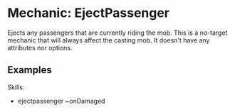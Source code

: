 Mechanic: EjectPassenger
========================

Ejects any passengers that are currently riding the mob. This is a
no-target mechanic that will always affect the casting mob. It doesn't
have any attributes nor options.

Examples
--------

  Skills:
  - ejectpassenger ~onDamaged
